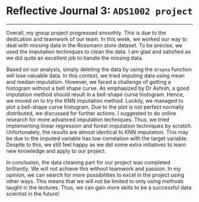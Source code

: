 # Reflective Journal 3: `ADS1002 project `<br>

<hr>

Overall, my group project progressed smoothly. This is due to the dedication and teamwork of our team. In this week, we worked our way to deal with missing data in the Rossmann store dataset. To be precise, we used the imputation techniques to clean the data. I am glad and satisfied as we did quite an excellent job to handle the missing data.

Based on our analysis, simply deleting the data by using the `dropna` function will lose valuable data. In this context, we tried imputing data using mean and median imputation. However, we faced a challenge of getting a histogram without a bell shape curve. As emphasized by Dr Ashish, a good imputation method should result in a bell-shape curve histogram. Hence, we moved on to try the KNN imputation method. Luckily, we managed to plot a bell-shape curve histogram. Due to the plot is not perfect normally distributed, we discussed for further actions. I suggested to do online research for more advanced imputation techniques. Thus, we tried implementing linear regression and forest imputation techniques by scratch. Unfortunately, the results are almost identical to KNN imputation. This may be due to the imputed variable has low correlation with the target variable. Despite to this, we still feel happy as we did some extra initiatives to learn new knowledge and apply to our project.

In conclusion, the data cleaning part for our project was completed brilliantly. We will not achieve this without teamwork and passion. In my opinion, we can search for more possibilities to excel in the project using other ways. This means that we will not be limited to only using methods taught in the lectures. Thus, we can gain more skills to be a successful data scientist in the future!
